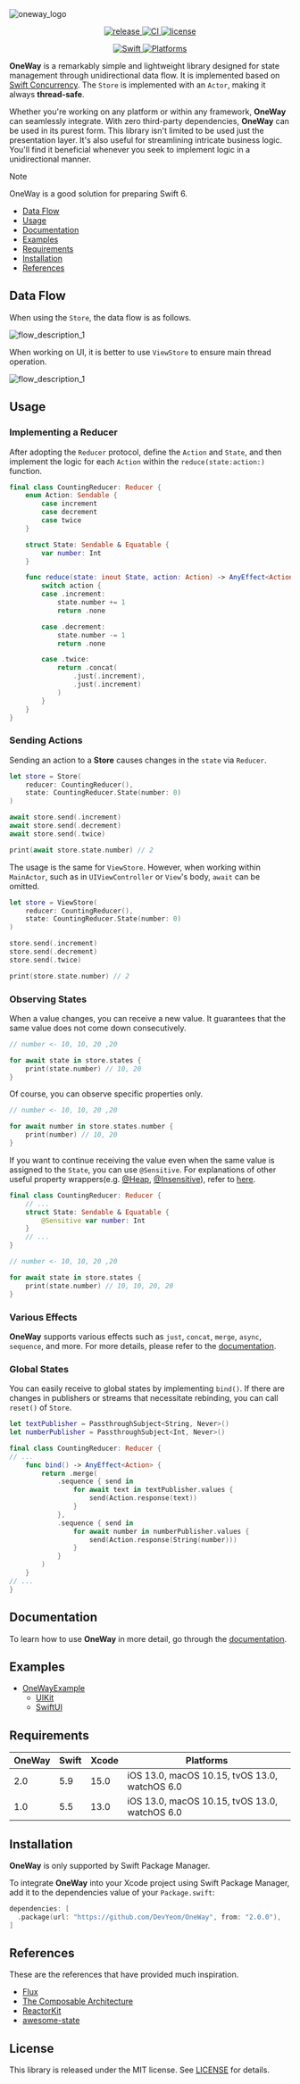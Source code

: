 <img src="https://github.com/DevYeom/OneWay/blob/assets/oneway_logo.png" alt="oneway_logo"/>

<p align="center">
  <a href="https://github.com/DevYeom/OneWay/releases/latest">
    <img alt="release" src="https://img.shields.io/github/v/release/DevYeom/OneWay.svg">
  </a>
  <a href="https://github.com/DevYeom/OneWay/actions">
    <img alt="CI" src="https://github.com/DevYeom/OneWay/workflows/CI/badge.svg">
  </a>
  <a href="LICENSE">
    <img alt="license" src="https://img.shields.io/badge/license-MIT-indigo.svg">
  </a>
</p>

<p align="center">
  <a href="https://swiftpackageindex.com/DevYeom/OneWay">
    <img alt="Swift" src="https://img.shields.io/endpoint?url=https%3A%2F%2Fswiftpackageindex.com%2Fapi%2Fpackages%2FDevYeom%2FOneWay%2Fbadge%3Ftype%3Dswift-versions">
  </a>
  <a href="https://swiftpackageindex.com/DevYeom/OneWay">
    <img alt="Platforms" src="https://img.shields.io/endpoint?url=https%3A%2F%2Fswiftpackageindex.com%2Fapi%2Fpackages%2FDevYeom%2FOneWay%2Fbadge%3Ftype%3Dplatforms">
  </a>
</p>

**OneWay** is a remarkably simple and lightweight library designed for state management through unidirectional data flow. It is implemented based on [Swift Concurrency](https://docs.swift.org/swift-book/documentation/the-swift-programming-language/concurrency/). The `Store` is implemented with an `Actor`, making it always **thread-safe**.

Whether you're working on any platform or within any framework, **OneWay** can seamlessly integrate. With zero third-party dependencies, **OneWay** can be used in its purest form. This library isn't limited to be used just the presentation layer. It's also useful for streamlining intricate business logic. You'll find it beneficial whenever you seek to implement logic in a unidirectional manner.

> [!NOTE]
> OneWay is a good solution for preparing Swift 6.

- [Data Flow](#data-flow)
- [Usage](#usage)
- [Documentation](#documentation)
- [Examples](#examples)
- [Requirements](#requirements)
- [Installation](#installation)
- [References](#references)

## Data Flow

When using the `Store`, the data flow is as follows.

<img src="https://github.com/DevYeom/OneWay/blob/assets/flow_description_v2_1.png" alt="flow_description_1"/>

When working on UI, it is better to use `ViewStore` to ensure main thread operation.

<img src="https://github.com/DevYeom/OneWay/blob/assets/flow_description_v2_2.png" alt="flow_description_1"/>

## Usage

### Implementing a Reducer

After adopting the `Reducer` protocol, define the `Action` and `State`, and then implement the logic for each `Action` within the `reduce(state:action:)` function.

```swift
final class CountingReducer: Reducer {
    enum Action: Sendable {
        case increment
        case decrement
        case twice
    }

    struct State: Sendable & Equatable {
        var number: Int
    }

    func reduce(state: inout State, action: Action) -> AnyEffect<Action> {
        switch action {
        case .increment:
            state.number += 1
            return .none

        case .decrement:
            state.number -= 1
            return .none

        case .twice:
            return .concat(
                .just(.increment),
                .just(.increment)
            )
        }
    }
}
```

### Sending Actions

Sending an action to a **Store** causes changes in the `state` via `Reducer`.

```swift
let store = Store(
    reducer: CountingReducer(),
    state: CountingReducer.State(number: 0)
)

await store.send(.increment)
await store.send(.decrement)
await store.send(.twice)

print(await store.state.number) // 2
```

The usage is the same for `ViewStore`. However, when working within `MainActor`, such as in `UIViewController` or `View`'s body, `await` can be omitted.

```swift
let store = ViewStore(
    reducer: CountingReducer(),
    state: CountingReducer.State(number: 0)
)

store.send(.increment)
store.send(.decrement)
store.send(.twice)

print(store.state.number) // 2
```

### Observing States

When a value changes, you can receive a new value. It guarantees that the same value does not come down consecutively.

```swift
// number <- 10, 10, 20 ,20

for await state in store.states {
    print(state.number) // 10, 20
}
```

Of course, you can observe specific properties only.

```swift
// number <- 10, 10, 20 ,20

for await number in store.states.number {
    print(number) // 10, 20
}
```

If you want to continue receiving the value even when the same value is assigned to the `State`, you can use `@Sensitive`. For explanations of other useful property wrappers(e.g. [@Heap](https://swiftpackageindex.com/devyeom/oneway/main/documentation/oneway/heap), [@Insensitive](https://swiftpackageindex.com/devyeom/oneway/main/documentation/oneway/insensitive)), refer to [here](https://swiftpackageindex.com/devyeom/oneway/main/documentation/oneway/sensitive).

```swift
final class CountingReducer: Reducer {
    // ...
    struct State: Sendable & Equatable {
        @Sensitive var number: Int
    }
    // ...
}

// number <- 10, 10, 20 ,20

for await state in store.states {
    print(state.number) // 10, 10, 20, 20
}
```

### Various Effects

**OneWay** supports various effects such as `just`, `concat`, `merge`, `async`, `sequence`, and more. For more details, please refer to the [documentation](https://swiftpackageindex.com/devyeom/oneway/main/documentation/oneway/effects).

### Global States

You can easily receive to global states by implementing `bind()`. If there are changes in publishers or streams that necessitate rebinding, you can call `reset()` of `Store`.

```swift
let textPublisher = PassthroughSubject<String, Never>()
let numberPublisher = PassthroughSubject<Int, Never>()

final class CountingReducer: Reducer {
// ...
    func bind() -> AnyEffect<Action> {
        return .merge(
            .sequence { send in
                for await text in textPublisher.values {
                    send(Action.response(text))
                }
            },
            .sequence { send in
                for await number in numberPublisher.values {
                    send(Action.response(String(number)))
                }
            }
        )
    }
// ...
}
```

## Documentation

To learn how to use **OneWay** in more detail, go through the [documentation](https://swiftpackageindex.com/DevYeom/OneWay/main/documentation/OneWay).

## Examples

- [OneWayExample](https://github.com/DevYeom/OneWayExample)
  - [UIKit](https://github.com/DevYeom/OneWayExample/tree/main/CounterUIKit/Counter)
  - [SwiftUI](https://github.com/DevYeom/OneWayExample/tree/main/CounterSwiftUI/Counter)

## Requirements

| OneWay | Swift | Xcode | Platforms                                     |
|--------|-------|-------|-----------------------------------------------|
| 2.0    | 5.9   | 15.0  | iOS 13.0, macOS 10.15, tvOS 13.0, watchOS 6.0 |
| 1.0    | 5.5   | 13.0  | iOS 13.0, macOS 10.15, tvOS 13.0, watchOS 6.0 |

## Installation

**OneWay** is only supported by Swift Package Manager.

To integrate **OneWay** into your Xcode project using Swift Package Manager, add it to the dependencies value of your `Package.swift`:

```swift
dependencies: [
  .package(url: "https://github.com/DevYeom/OneWay", from: "2.0.0"),
]
```

## References

These are the references that have provided much inspiration.

- [Flux](https://github.com/facebook/flux)
- [The Composable Architecture](https://github.com/pointfreeco/swift-composable-architecture)
- [ReactorKit](https://github.com/ReactorKit/ReactorKit)
- [awesome-state](https://github.com/tnfe/awesome-state)

## License

This library is released under the MIT license. See [LICENSE](LICENSE) for details.
